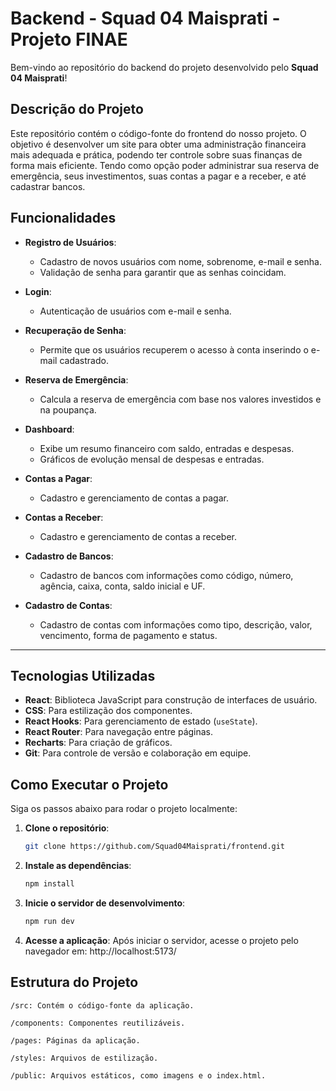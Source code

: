 # Backend - Squad 04 Maisprati - Projeto FINAE

Bem-vindo ao repositório do backend do projeto desenvolvido pelo **Squad 04 Maisprati**!

## Descrição do Projeto

Este repositório contém o código-fonte do frontend do nosso projeto. O objetivo é desenvolver um site para obter uma administração financeira mais adequada e prática, podendo ter controle sobre suas finanças de forma mais eficiente. Tendo como opção poder administrar sua reserva de emergência, seus investimentos, suas contas a pagar e a receber, e até cadastrar bancos.

## Funcionalidades

- **Registro de Usuários**:
  - Cadastro de novos usuários com nome, sobrenome, e-mail e senha.
  - Validação de senha para garantir que as senhas coincidam.

- **Login**:
  - Autenticação de usuários com e-mail e senha.

- **Recuperação de Senha**:
  - Permite que os usuários recuperem o acesso à conta inserindo o e-mail cadastrado.

- **Reserva de Emergência**:
  - Calcula a reserva de emergência com base nos valores investidos e na poupança.

- **Dashboard**:
  - Exibe um resumo financeiro com saldo, entradas e despesas.
  - Gráficos de evolução mensal de despesas e entradas.

- **Contas a Pagar**:
  - Cadastro e gerenciamento de contas a pagar.

- **Contas a Receber**:
  - Cadastro e gerenciamento de contas a receber.

- **Cadastro de Bancos**:
  - Cadastro de bancos com informações como código, número, agência, caixa, conta, saldo inicial e UF.

- **Cadastro de Contas**:
  - Cadastro de contas com informações como tipo, descrição, valor, vencimento, forma de pagamento e status.

---

## Tecnologias Utilizadas

- **React**: Biblioteca JavaScript para construção de interfaces de usuário.
- **CSS**: Para estilização dos componentes.
- **React Hooks**: Para gerenciamento de estado (`useState`).
- **React Router**: Para navegação entre páginas.
- **Recharts**: Para criação de gráficos.
- **Git**: Para controle de versão e colaboração em equipe.

## Como Executar o Projeto

Siga os passos abaixo para rodar o projeto localmente:

1. **Clone o repositório**:
   ```bash
   git clone https://github.com/Squad04Maisprati/frontend.git

2. **Instale as dependências**:
    ```bash
    npm install

3. **Inicie o servidor de desenvolvimento**:
    ```bash
    npm run dev

4. **Acesse a aplicação**:
    Após iniciar o servidor, acesse o projeto pelo navegador em: http://localhost:5173/

## Estrutura do Projeto

    /src: Contém o código-fonte da aplicação.

    /components: Componentes reutilizáveis.

    /pages: Páginas da aplicação.

    /styles: Arquivos de estilização.

    /public: Arquivos estáticos, como imagens e o index.html. 

